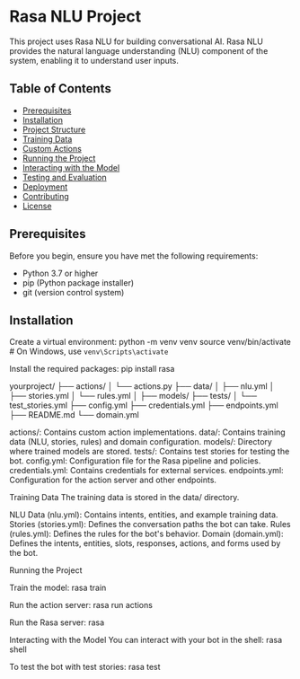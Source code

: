# Rasa NLU Project

This project uses Rasa NLU for building conversational AI. Rasa NLU provides the natural language understanding (NLU) component of the system, enabling it to understand user inputs.

## Table of Contents

- [Prerequisites](#prerequisites)
- [Installation](#installation)
- [Project Structure](#project-structure)
- [Training Data](#training-data)
- [Custom Actions](#custom-actions)
- [Running the Project](#running-the-project)
- [Interacting with the Model](#interacting-with-the-model)
- [Testing and Evaluation](#testing-and-evaluation)
- [Deployment](#deployment)
- [Contributing](#contributing)
- [License](#license)

## Prerequisites

Before you begin, ensure you have met the following requirements:
- Python 3.7 or higher
- pip (Python package installer)
- git (version control system)

## Installation

Create a virtual environment:
python -m venv venv
source venv/bin/activate  # On Windows, use `venv\Scripts\activate`

Install the required packages:
pip install rasa



yourproject/
├── actions/
│   └── actions.py
├── data/
│   ├── nlu.yml
│   ├── stories.yml
│   └── rules.yml
│
├── models/
├── tests/
│   └── test_stories.yml
├── config.yml
├── credentials.yml
├── endpoints.yml
├── README.md
└── domain.yml

actions/: Contains custom action implementations.
data/: Contains training data (NLU, stories, rules) and domain configuration.
models/: Directory where trained models are stored.
tests/: Contains test stories for testing the bot.
config.yml: Configuration file for the Rasa pipeline and policies.
credentials.yml: Contains credentials for external services.
endpoints.yml: Configuration for the action server and other endpoints.


Training Data
The training data is stored in the data/ directory.

NLU Data (nlu.yml): Contains intents, entities, and example training data.
Stories (stories.yml): Defines the conversation paths the bot can take.
Rules (rules.yml): Defines the rules for the bot's behavior.
Domain (domain.yml): Defines the intents, entities, slots, responses, actions, and forms used by the bot.

Running the Project

Train the model:
rasa train

Run the action server:
rasa run actions

Run the Rasa server:
rasa


Interacting with the Model
You can interact with your bot in the shell:
rasa shell

To test the bot with test stories:
rasa test